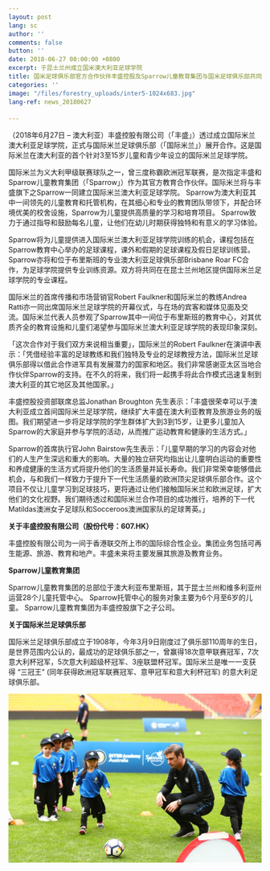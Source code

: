 ```yaml
---
layout: post
lang: sc
author: ''
comments: false
button: ''
date: 2018-06-27 00:00:00 +0800
excerpt: 于昆士兰州成立国米澳大利亚足球学院
title: 国米足球俱乐部官方合作伙伴丰盛控股及Sparrow儿童教育集团与国米足球俱乐部共同携手
categories: ''
image: "/files/forestry_uploads/inter5-1024x683.jpg"
lang-ref: news_20180627

---
```

（2018年6月27日 – 澳大利亚）丰盛控股有限公司（「丰盛」）透过成立国际米兰澳大利亚足球学院，正式与国际米兰足球俱乐部（「国际米兰」）展开合作。这是国际米兰在澳大利亚的首个针对3至15岁儿童和青少年设立的国际米兰足球学院。

国际米兰为义大利甲级联赛球队之一，曾三度称霸欧洲冠军联赛，是次指定丰盛和Sparrow儿童教育集团（「Sparrow」）作为其官方教育合作伙伴。国际米兰将与丰盛旗下之Sparrow一同建立国际米兰澳大利亚足球学院。 Sparrow为澳大利亚其中一间领先的儿童教育和托管机构，在其细心和专业的教育团队带领下，并配合环境优美的校舍设施，Sparrow为儿童提供高质量的学习和培育项目。 Sparrow致力于通过指导和鼓励每名儿童，让他们在幼儿时期获得独特和有意义的学习体验。

Sparrow将为儿童提供进入国际米兰澳大利亚足球学院训练的机会，课程包括在Sparrow教育中心举办的足球课程，课外和假期的足球课程及假日足球训练营。 Sparrow亦将和位于布里斯班的专业澳大利亚足球俱乐部Brisbane Roar FC合作，为足球学院提供专业训练资源。双方将共同在在昆士兰州地区提供国际米兰足球学院的专业课程。

国际米兰的首席传播和市场营销官Robert Faulkner和国际米兰的教练Andrea Ratti亦一同出席国际米兰足球学院的开幕仪式，与在场的宾客和媒体见面及交流。国际米兰代表人员参观了Sparrow其中一间位于布里斯班的教育中心，对其优质齐全的教育设施和儿童们渴望参与国际米兰澳大利亚足球学院的表现印象深刻。

「这次合作对于我们双方来说相当重要」，国际米兰的Robert Faulkner在演讲中表示：「凭借经验丰富的足球教练和我们独特及专业的足球教授方法，国际米兰足球俱乐部得以借此合作进军具有发展潜力的国家和地区。我们非常感谢亚太区当地合作伙伴Sparrow的支持。在不久的将来，我们将一起携手将此合作模式迅速复制到澳大利亚的其它地区及其他国家。」

丰盛控股投资部联席总监Jonathan Broughton 先生表示：「丰盛很荣幸可以于澳大利亚成立首间国际米兰足球学院，继续扩大丰盛在澳大利亚教育及旅游业务的版图。我们期望进一步将足球学院的学生群体扩大到3到15岁，让更多儿童加入Sparrow的大家庭并参与学院的活动，从而推广运动教育和健康的生活方式。」

Sparrow的首席执行官John Bairstow先生表示：「儿童早期的学习的内容会对他们的人生产生深远和重大的影响。大量的独立研究均指出让儿童明白运动的重要性和养成健康的生活方式将提升他们的生活质量并延长寿命。我们非常荣幸能够借此机会，与和我们一样致力于提升下一代生活质量的欧洲顶尖足球俱乐部合作。这个项目不仅让儿童学习到足球技巧，更将通过让他们接触国际米兰和欧洲足球，扩大他们的文化视野。我们期待透过和国际米兰合作项目的成功推行，培养的下一代Matildas澳洲女子足球队和Socceroos澳洲国家队的足球菁英。」

**关于丰盛控股有限公司（股份代号：607.HK）**

丰盛控股有限公司为一间于香港联交所上市的国际综合性企业。集团业务包括可再生能源、旅游、教育和地产。丰盛未来将主要发展其旅游及教育业务。

**Sparrow儿童教育集团**

Sparrow儿童教育集团的总部位于澳大利亚布里斯班，其于昆士兰州和维多利亚州运营28个儿童托管中心。 Sparrow托管中心的服务对象主要为6个月至6岁的儿童。 Sparrow儿童教育集团为丰盛控股旗下之子公司。

**关于国际米兰足球俱乐部**

国际米兰足球俱乐部成立于1908年，今年3月9日刚度过了俱乐部110周年的生日，是世界范围内公认的，最成功的足球俱乐部之一，曾赢得18次意甲联赛冠军，7次意大利杯冠军，5次意大利超级杯冠军、3座联盟杯冠军。国际米兰是唯一一支获得 “三冠王” (同年获得欧洲冠军联赛冠军、意甲冠军和意大利杯冠军) 的意大利足球俱乐部。

![](/files/forestry_uploads/inter5-1024x683.jpg "国际米兰足球学院首席教练Andrea Ratti指导Sparrow的儿童们参加国际米兰足球学院的训练演示环节")